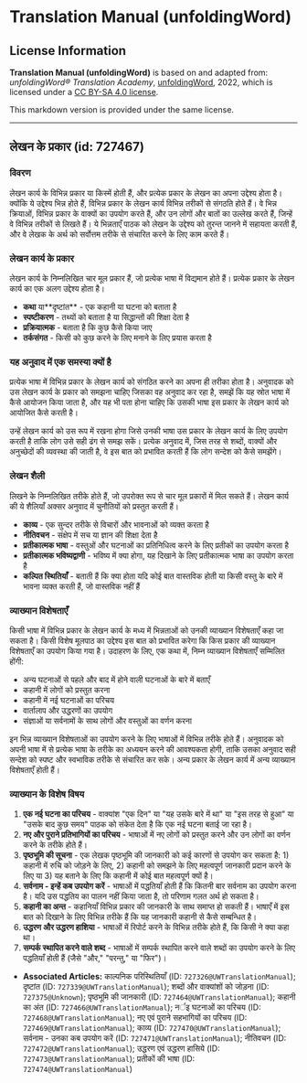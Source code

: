 # Translation Manual (unfoldingWord)

## License Information

**Translation Manual (unfoldingWord)** is based on and adapted from: _unfoldingWord® Translation Academy_, [unfoldingWord](https://unfoldingword.org/utw), 2022, which is licensed under a [CC BY-SA 4.0 license](https://creativecommons.org/licenses/by-sa/4.0/legalcode.en).

This markdown version is provided under the same license.



--------------------------------

## लेखन के प्रकार (id: 727467)

### विवरण

लेखन कार्य के विभिन्न प्रकार या किस्में होती हैं, और प्रत्येक प्रकार के लेखन का अपना उद्देश्य होता है। क्योंकि ये उद्देश्य भिन्न होते हैं, विभिन्न प्रकार के लेखन कार्य विभिन्न तरीकों से संगठति होते हैं। वे भिन्न क्रियाओं, विभिन्न प्रकार के वाक्यों का उपयोग करते हैं, और उन लोगों और बातों का उल्लेख करते हैं, जिन्हें वे विभिन्न तरीकों से लिखते हैं। ये भिन्नताएँ पाठक को लेखन के उद्देश्य को तुरन्त जानने में सहायता करती हैं, और वे लेखक के अर्थ को सर्वोत्तम तरीके से संचारित करने के लिए काम करते हैं।

### लेखन कार्य के प्रकार

लेखन कार्य के निम्नलिखित चार मूल प्रकार हैं, जो प्रत्येक भाषा में विद्यमान होते हैं। प्रत्येक प्रकार के लेखन कार्य का एक अलग उद्देश्य होता है।

* **कथा** या\*\*दृष्टांत\*\* \- एक कहानी या घटना को बताता है
* **स्पष्टीकरण** \- तथ्यों को बताता है या सिद्धान्तों की शिक्षा देता है
* **प्रक्रियात्मक** \- बताता है कि कुछ कैसे किया जाए
* **तर्कसंगत** \- किसी को कुछ करने के लिए मनाने के लिए प्रयास करता है

### यह अनुवाद में एक समस्या क्यों है

प्रत्येक भाषा में विभिन्न प्रकार के लेखन कार्य को संगठित करने का अपना ही तरीका होता है। अनुवादक को उस लेखन कार्य के प्रकार को समझना चाहिए जिसका वह अनुवाद कर रहा है, समझें कि यह स्रोत भाषा में कैसे आयोजन किया जाता है, और यह भी पता होना चाहिए कि उसकी भाषा इस प्रकार के लेखन कार्य को आयोजित कैसे करती है।

उन्हें लेखन कार्य को उस रूप में रखना होगा जिसे उनकी भाषा उस प्रकार के लेखन कार्य के लिए उपयोग करती है ताकि लोग उसे सही ढंग से समझ सकें। प्रत्येक अनुवाद में, जिस तरह से शब्दों, वाक्यों और अनुच्छेदों की व्यवस्था की जाती है, वे इस बात को प्रभावित करती हैं कि लोग सन्देश को कैसे समझेंगे।

### लेखन शैली

लिखने के निम्नलिखित तरीके होते हैं, जो उपरोक्त रूप से चार मूल प्रकारों में मिल सकते हैं। लेखन कार्य की ये शैलियाँ अक्सर अनुवाद में चुनौतियों को प्रस्तुत करती हैं।

* **काव्य** \- एक सुन्दर तरीके से विचारों और भावनाओं को व्यक्त करता है
* **नीतिवचन** \- संक्षेप में सच या ज्ञान की शिक्षा देता है
* **प्रतीकात्मक भाषा** \- वस्तुओं और घटनाओं का प्रतिनिधित्व करने के लिए प्रतीकों का उपयोग करता है
* **प्रतीकात्मक भविष्यद्वाणी** \- भविष्य में क्या होगा, यह दिखाने के लिए प्रतीकात्मक भाषा का उपयोग करता है
* **कल्पित स्थितियाँ** \- बताती हैं कि क्या होता यदि कोई बात वास्तविक होती या किसी वस्तु के बारे में भावना व्यक्त करती हैं, जो वास्तविक नहीं हैं

### व्याख्यान विशेषताएँ

किसी भाषा में विभिन्न प्रकार के लेखन कार्य के मध्य में भिन्नताओं को उनकी व्याख्यान विशेषताएँ कहा जा सकता है। किसी विशेष मूलपाठ का उद्देश्य इस बात को प्रभावित करेगा कि किस प्रकार की व्याख्यान विशेषताएँ का उपयोग किया गया है। उदाहरण के लिए, एक कथा में, निम्न व्याख्यान विशेषताएँ सम्मिलित होंगी:

* अन्य घटनाओं से पहले और बाद में होने वाली घटनाओं के बारे में बताएँ
* कहानी में लोगों को प्रस्तुत करना
* कहानी में नई घटनाओं का परिचय
* वार्तालाप और उद्धरणों का उपयोग
* संज्ञाओं या सर्वनामों के साथ लोगों और वस्तुओं का वर्णन करना

इन भिन्न व्याख्यान विशेषताओं का उपयोग करने के लिए भाषाओं में विभिन्न तरीके होते हैं। अनुवादक को अपनी भाषा में से प्रत्येक भाषा के तरीके का अध्ययन करने की आवश्यकता होगी, ताकि उसका अनुवाद सही सन्देश को स्पष्ट और स्वभाविक तरीके से संचारित कर सके। अन्य प्रकार के लेखन कार्य में अन्य व्याख्यान विशेषताएँ होती हैं।

### व्याख्यान के विशेष विषय

1. **एक नई घटना का परिचय** \- वाक्यांश "एक दिन" या "यह उसके बारे में था" या "इस तरह से हुआ" या "उसके बाद कुछ समय" पाठक को संकेत देता है कि एक नई घटना बताई जा रहा है।
2. **नए और पुराने प्रतिभागियों का परिचय** \- भाषाओं में नए लोगों को प्रस्तुत करने और उन लोगों का वर्णन करने के तरीके होते हैं।
3. **पृष्ठभूमि की सूचना** \- एक लेखक पृष्ठभूमि की जानकारी को कई कारणों से उपयोग कर सकता है: 1\) कहानी में रुचि को जोड़ने के लिए, 2\) कहानी को समझने के लिए महत्वपूर्ण जानकारी प्रदान करने के लिए या 3\) यह बताने के लिए कि कहानी में कोई बात महत्वपूर्ण क्यों है।
4. **सर्वनाम \- इन्हें कब उपयोग करें** \- भाषाओं में पद्धतियाँ होती हैं कि कितनी बार सर्वनाम का उपयोग करना है। यदि उस पद्धतिय का पालन नहीं किया जाता है, तो परिणाम गलत अर्थ हो सकता है।
5. **कहानी का अन्त** \- कहानियाँ विभिन्न प्रकार की जानकारी के साथ समाप्त हो सकती हैं। भाषाएँ में इस बात को दिखाने के लिए विभिन्न तरीके हैं कि यह जानकारी कहानी से कैसे सम्बन्धित है।
6. **उद्धरण और उद्धरण हाशिया** \- भाषाओं में रिपोर्ट करने के विभिन्न तरीके होते हैं, कि किसी ने क्या कहा था।
7. **सम्पर्क स्थापित करने वाले शब्द** \- भाषाओं में सम्पर्क स्थापित करने वाले शब्दों का उपयोग करने के लिए पद्धतियाँ होती हैं (जैसे "और," "परन्तु," या "फिर")।

* **Associated Articles:** काल्पनिक परिस्थितियाँ (ID: `727326@UWTranslationManual`); दृष्टांत (ID: `727339@UWTranslationManual`); शब्दों और वाक्यांशों को जोड़ना (ID: `727375@Unknown`); पृष्ठभूमि की जानकारी (ID: `727464@UWTranslationManual`); कहानी का अंत (ID: `727466@UWTranslationManual`); नर्इ घटनाओं का परिचय (ID: `727468@UWTranslationManual`); नए एवं पुराने सहभागियों का परिचय (ID: `727469@UWTranslationManual`); काव्य (ID: `727470@UWTranslationManual`); सर्वनाम - उनका कब उपयोग करें (ID: `727471@UWTranslationManual`); नीतिवचन (ID: `727472@UWTranslationManual`); उद्धरण एवं उद्धरण हासिये (ID: `727473@UWTranslationManual`); प्रतीकों की भाषा (ID: `727474@UWTranslationManual`)


